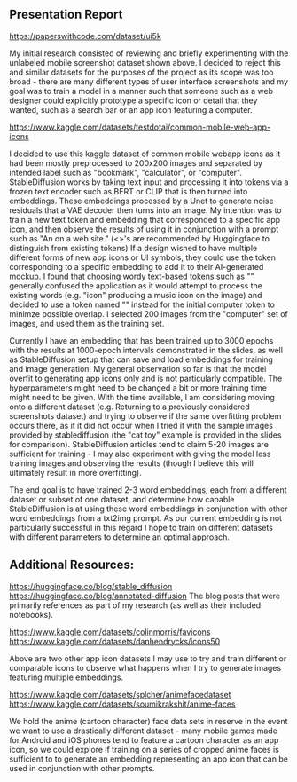 ## Presentation Report

https://paperswithcode.com/dataset/ui5k

My initial research consisted of reviewing and briefly experimenting with the unlabeled mobile screenshot dataset shown above. I decided to reject this and similar datasets for the purposes of the project as its scope was too broad - there are many different types of user interface screenshots and my goal was to train a model in a manner such that someone such as a web designer could explicitly prototype a specific icon or detail that they wanted, such as a search bar or an app icon featuring a computer.

https://www.kaggle.com/datasets/testdotai/common-mobile-web-app-icons

I decided to use this kaggle dataset of common mobile webapp icons as it had been mostly preprocessed to 200x200 images and separated by intended label such as "bookmark", "calculator", or "computer". StableDiffusion works by taking text input and processing it into tokens via a frozen text encoder such as BERT or CLIP that is then turned into embeddings. These embeddings processed by a Unet to generate noise residuals that a VAE decoder then turns into an image. My intention was to train a new text token and embedding that corresponded to a specific app icon, and then observe the results of using it in conjunction with a prompt such as "An <app icon> on a web site." (<>'s are recommended by Huggingface to distinguish from existing tokens) If a design wished to have multiple different forms of new app icons or UI symbols, they could use the token corresponding to a specific embedding to add it to their AI-generated mockup. I found that choosing wordy text-based tokens such as "<computer-app-icon>" generally confused the application as it would attempt to process the existing words (e.g. "icon" producing a music icon on the image) and decided to use a token named "<XYZ>" instead for the initial computer token to minimze possible overlap. I selected 200 images from the "computer" set of images, and used them as the training set. 

Currently I have an embedding that has been trained up to 3000 epochs with the results at 1000-epoch intervals demonstrated in the slides, as well as StableDiffusion setup that can save and load embeddings for training and image generation. My general observation so far is that the model overfit to generating app icons only and is not particularly compatible. The hyperparameters might need to be changed a bit or more training time might need to be given. With the time available, I am considering moving onto a different dataset (e.g. Returning to a previously considered screenshots dataset) and trying to observe if the same overfitting problem occurs there, as it it did not occur when I tried it with the sample images provided by stablediffusion (the "cat toy" example is provided in the slides for comparison). StableDiffusion articles tend to claim 5-20 images are sufficient for training - I may also experiment with giving the model less training images and observing the results (though I believe this will ultimately result in more overfitting).

The end goal is to have trained 2-3 word embeddings, each from a different dataset or subset of one dataset, and determine how capable StableDiffusion is at using these word embeddings in conjunction with other word embeddings from a txt2img prompt. As our current embedding is not particularly successful in this regard I hope to train on different datasets with different parameters to determine an optimal approach.

## Additional Resources:
  
https://huggingface.co/blog/stable_diffusion
https://huggingface.co/blog/annotated-diffusion
The blog posts that were primarily references as part of my research (as well as their included notebooks).

https://www.kaggle.com/datasets/colinmorris/favicons 
https://www.kaggle.com/datasets/danhendrycks/icons50

Above are two other app icon datasets I may use to try and train different or comparable icons to observe what happens when I try to generate images featuring multiple embeddings.

https://www.kaggle.com/datasets/splcher/animefacedataset 
https://www.kaggle.com/datasets/soumikrakshit/anime-faces

We hold the anime (cartoon character) face data sets in reserve in the event we want to use a drastically different dataset - many mobile games made for Android and iOS phones tend to feature a cartoon character as an app icon, so we could explore if training on a series of cropped anime faces is sufficient to to generate an embedding representing an app icon that can be used in conjunction with other prompts.
